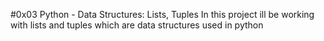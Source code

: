 #0x03 Python - Data Structures: Lists, Tuples
In this project ill be working with lists and tuples which are data structures used in python